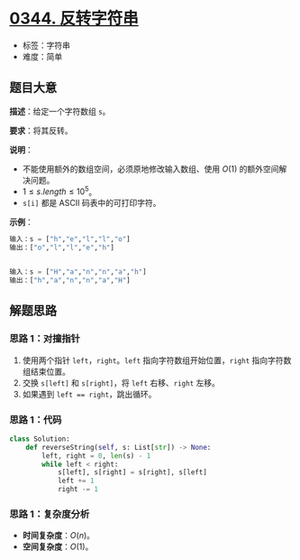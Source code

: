 # [0344. 反转字符串](https://leetcode.cn/problems/reverse-string/)

- 标签：字符串
- 难度：简单

## 题目大意

**描述**：给定一个字符数组 `s`。

**要求**：将其反转。

**说明**：

- 不能使用额外的数组空间，必须原地修改输入数组、使用 $O(1)$ 的额外空间解决问题。
- $1 \le s.length \le 10^5$。
- `s[i]` 都是 ASCII 码表中的可打印字符。

**示例**：

```python
输入：s = ["h","e","l","l","o"]
输出：["o","l","l","e","h"]


输入：s = ["H","a","n","n","a","h"]
输出：["h","a","n","n","a","H"]
```

## 解题思路

### 思路 1：对撞指针

1. 使用两个指针 `left`，`right`。`left` 指向字符数组开始位置，`right` 指向字符数组结束位置。
2. 交换 `s[left]` 和 `s[right]`，将 `left` 右移、`right` 左移。
3. 如果遇到 `left == right`，跳出循环。

### 思路 1：代码

```python
class Solution:
    def reverseString(self, s: List[str]) -> None:
        left, right = 0, len(s) - 1
        while left < right:
            s[left], s[right] = s[right], s[left]
            left += 1
            right -= 1
```

### 思路 1：复杂度分析

- **时间复杂度**：$O(n)$。
- **空间复杂度**：$O(1)$。

